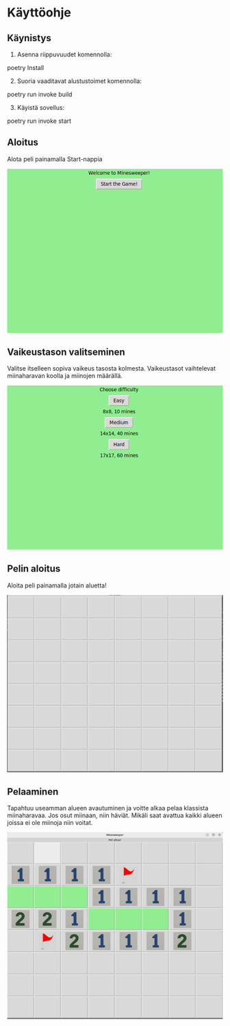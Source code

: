 # Käyttöohje

## Käynistys

1. Asenna riippuvuudet komennolla:

poetry Install

2. Suoria vaaditavat alustustoimet komennolla:

poetry run invoke build

3. Käyistä sovellus:

poetry run invoke start

## Aloitus

Alota peli painamalla Start-nappia

![Alt text](kuvat/aloitus.png)

## Vaikeustason valitseminen

Valitse itselleen sopiva vaikeus tasosta kolmesta. Vaikeustasot vaihtelevat miinaharavan koolla ja miinojen määrällä.

![Alt text](kuvat/vaikeus.png)

## Pelin aloitus

Aloita peli painamalla jotain aluetta!

![Alt text](kuvat/harava.png)

## Pelaaminen

Tapahtuu useamman alueen avautuminen ja voitte alkaa pelaa klassista miinaharavaa. Jos osut miinaan, niin häviät. Mikäli saat avattua kaikki alueen joissa ei ole miinoja niin voitat.

![Alt text](kuvat/peli.png)
